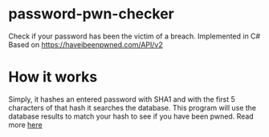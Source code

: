 # password-pwn-checker
Check if your password has been the victim of a breach. Implemented in C#  
Based on https://haveibeenpwned.com/API/v2

# How it works  
Simply, it hashes an entered password with SHA1 and with the first 5 characters of that hash it searches the database. This program will use the database results to match your hash to see if you have been pwned. Read more [here](https://haveibeenpwned.com/API/v2#PwnedPasswords)

